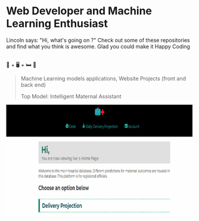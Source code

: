 # Web Developer and Machine Learning Enthusiast

   <!--![Tiprock network](https://github.com/tiprock-network/tiprock-network/blob/main/codecycle.png?raw=true)-->
<p>Lincoln says: "Hi, what's going on ?" Check out some of these repositories and find what you think is awesome. Glad you could make it Happy Coding</p>
<br>
🍝 + 🖥️ + 🛏️  🔄
<br>

> Machine Learning models applications, Website Projects (front and back end)
>
> Top Model: Intelligent Maternal Assistant


<img src="https://github.com/tiprock-network/Intelligent-Antenatal-Care-Assistant-/blob/master/deliverysystem2.gif?raw=true" style="width: 500px; height: 300px;"/>





